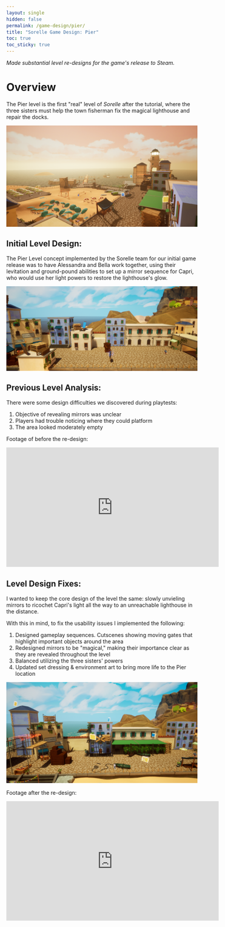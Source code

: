```yaml
---
layout: single
hidden: false
permalink: /game-design/pier/
title: "Sorelle Game Design: Pier"
toc: true
toc_sticky: true 
---
```



*Made substantial level re-designs for the game's release to Steam.*

# Overview
The Pier level is the first "real" level of *Sorelle* after the tutorial, where the three sisters must help the town fisherman fix the magical lighthouse and repair the docks.

![](/assets/images/Pier_Overview_01.png)

## Initial Level Design:
The Pier Level concept implemented by the Sorelle team for our initial game release was to have Alessandra and Bella work together, using their levitation and ground-pound abilities to set up a mirror sequence for Capri, who would use her light powers to restore the lighthouse's glow.

![](/assets/images/Pier_Overview_05.png)

## Previous Level Analysis:
There were some design difficulties we discovered during playtests:
1. Objective of revealing mirrors was unclear
2. Players had trouble noticing where they could platform
3. The area looked moderately empty

Footage of before the re-design:
<iframe width="560" height="315" src="https://www.youtube.com/embed/6kFB0QaQG1Q?si=QVf8_vlBdXdlRJQ1&amp;start=630" title="YouTube video player" frameborder="0" allow="accelerometer; autoplay; clipboard-write; encrypted-media; gyroscope; picture-in-picture; web-share" referrerpolicy="strict-origin-when-cross-origin" allowfullscreen></iframe>

## Level Design Fixes:
I wanted to keep the core design of the level the same: slowly unvieling mirrors to ricochet Capri's light all the way to an unreachable lighthouse in the distance.

With this in mind, to fix the usability issues I implemented the following:
1. Designed gameplay sequences. Cutscenes showing moving gates that highlight important objects around the area
2. Redesigned mirrors to be "magical," making their importance clear as they are revealed throughout the level
3. Balanced utilizing the three sisters' powers
4. Updated set dressing & environment art to bring more life to the Pier location

![](/assets/images/Pier_Overview_03.png)

Footage after the re-design:
<iframe width="560" height="315" src="https://www.youtube.com/embed/ujYbKNIl4i8?si=858T3sqVzL2rjkrv&amp;start=473" title="YouTube video player" frameborder="0" allow="accelerometer; autoplay; clipboard-write; encrypted-media; gyroscope; picture-in-picture; web-share" referrerpolicy="strict-origin-when-cross-origin" allowfullscreen></iframe>